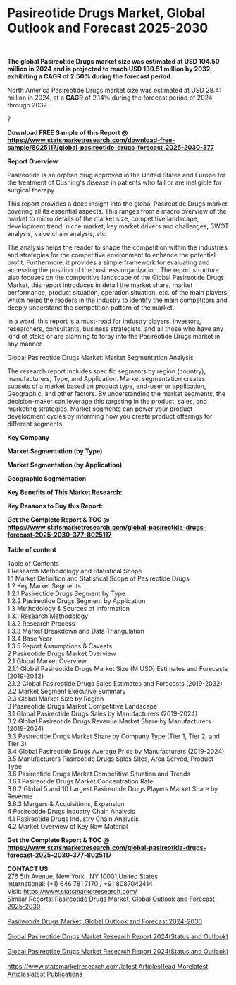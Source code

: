<h1>Pasireotide Drugs Market, Global Outlook and Forecast 2025-2030</h1><br/><p><strong>The global Pasireotide Drugs market size was estimated at USD 104.50 million in 2024 and is projected to reach USD 130.51 million by 2032, exhibiting a <strong>CAGR</strong> of 2.50% during the forecast period.</strong></p><p>North America Pasireotide Drugs market size was estimated at USD 28.41 million in 2024, at a <strong>CAGR</strong> of 2.14% during the forecast period of 2024 through 2032.</p><p>? </p><p><strong>Download FREE Sample of this Report @ <a href="https://www.statsmarketresearch.com/download-free-sample/8025117/global-pasireotide-drugs-forecast-2025-2030-377">https://www.statsmarketresearch.com/download-free-sample/8025117/global-pasireotide-drugs-forecast-2025-2030-377</a></strong></p><p><strong>Report Overview</strong></p><p>Pasireotide is an orphan drug approved in the United States and Europe for the treatment of Cushing's disease in patients who fail or are ineligible for surgical therapy.</p><p>This report provides a deep insight into the global Pasireotide Drugs market covering all its essential aspects. This ranges from a macro overview of the market to micro details of the market size, competitive landscape, development trend, niche market, key market drivers and challenges, SWOT analysis, value chain analysis, etc.</p><p>The analysis helps the reader to shape the competition within the industries and strategies for the competitive environment to enhance the potential profit. Furthermore, it provides a simple framework for evaluating and accessing the position of the business organization. The report structure also focuses on the competitive landscape of the Global Pasireotide Drugs Market, this report introduces in detail the market share, market performance, product situation, operation situation, etc. of the main players, which helps the readers in the industry to identify the main competitors and deeply understand the competition pattern of the market.</p><p>In a word, this report is a must-read for industry players, investors, researchers, consultants, business strategists, and all those who have any kind of stake or are planning to foray into the Pasireotide Drugs market in any manner.</p><p>Global Pasireotide Drugs Market: Market Segmentation Analysis</p><p>The research report includes specific segments by region (country), manufacturers, Type, and Application. Market segmentation creates subsets of a market based on product type, end-user or application, Geographic, and other factors. By understanding the market segments, the decision-maker can leverage this targeting in the product, sales, and marketing strategies. Market segments can power your product development cycles by informing how you create product offerings for different segments.</p><p><strong>Key Company</strong></p><p><strong>Market Segmentation (by Type)</strong></p><p><strong>Market Segmentation (<strong>by Application</strong>)</strong></p><p><strong>Geographic Segmentation</strong></p><p><strong>Key Benefits of This Market Research:</strong></p><p><strong>Key <strong>Reasons to Buy</strong> this Report:</strong></p><div><b>Get the Complete Report & TOC @ <a href="https://www.statsmarketresearch.com/global-pasireotide-drugs-forecast-2025-2030-377-8025117">https://www.statsmarketresearch.com/global-pasireotide-drugs-forecast-2025-2030-377-8025117</a></b></div><br><b>Table of content</b><p>Table of Contents<br />1 Research Methodology and Statistical Scope<br />1.1 Market Definition and Statistical Scope of Pasireotide Drugs<br />1.2 Key Market Segments<br />1.2.1 Pasireotide Drugs Segment by Type<br />1.2.2 Pasireotide Drugs Segment by Application<br />1.3 Methodology & Sources of Information<br />1.3.1 Research Methodology<br />1.3.2 Research Process<br />1.3.3 Market Breakdown and Data Triangulation<br />1.3.4 Base Year<br />1.3.5 Report Assumptions & Caveats<br />2 Pasireotide Drugs Market Overview<br />2.1 Global Market Overview<br />2.1.1 Global Pasireotide Drugs Market Size (M USD) Estimates and Forecasts (2019-2032)<br />2.1.2 Global Pasireotide Drugs Sales Estimates and Forecasts (2019-2032)<br />2.2 Market Segment Executive Summary<br />2.3 Global Market Size by Region<br />3 Pasireotide Drugs Market Competitive Landscape<br />3.1 Global Pasireotide Drugs Sales by Manufacturers (2019-2024)<br />3.2 Global Pasireotide Drugs Revenue Market Share by Manufacturers (2019-2024)<br />3.3 Pasireotide Drugs Market Share by Company Type (Tier 1, Tier 2, and Tier 3)<br />3.4 Global Pasireotide Drugs Average Price by Manufacturers (2019-2024)<br />3.5 Manufacturers Pasireotide Drugs Sales Sites, Area Served, Product Type<br />3.6 Pasireotide Drugs Market Competitive Situation and Trends<br />3.6.1 Pasireotide Drugs Market Concentration Rate<br />3.6.2 Global 5 and 10 Largest Pasireotide Drugs Players Market Share by Revenue<br />3.6.3 Mergers & Acquisitions, Expansion<br />4 Pasireotide Drugs Industry Chain Analysis<br />4.1 Pasireotide Drugs Industry Chain Analysis<br />4.2 Market Overview of Key Raw Material<br><div><b>Get the Complete Report & TOC @ <a href="https://www.statsmarketresearch.com/global-pasireotide-drugs-forecast-2025-2030-377-8025117">https://www.statsmarketresearch.com/global-pasireotide-drugs-forecast-2025-2030-377-8025117</a></b></div></p> <b>CONTACT US:</b><br>276 5th Avenue, New York , NY 10001,United States<br>International: (+1) 646 781 7170 / +91 8087042414<br>Visit: <a href="https://www.statsmarketresearch.com/">https://www.statsmarketresearch.com/</a><br>Similar Reports: <a href="https://www.statsmarketresearch.com/global-pasireotide-drugs-forecast-2025-2030-377-8025117">Pasireotide Drugs Market, Global Outlook and Forecast 2025-2030 </a><br/><br/><a href="https://www.statsmarketresearch.com/global-pasireotide-drugs-forecast-2025-2030-377-8025117">Pasireotide Drugs Market, Global Outlook and Forecast 2024-2030</a><br/><br/><a href="https://www.statsmarketresearch.com/global-pasireotide-drugs-forecast-2025-2030-377-8025117">Global Pasireotide Drugs Market Research Report 2024(Status and Outlook)</a><br/><br/><a href="https://www.statsmarketresearch.com/global-pasireotide-drugs-forecast-2025-2030-377-8025117">Global Pasireotide Drugs Market Research Report 2024(Status and Outlook)</a><br/><br/><a href="https://gyeongbokgung.com">https://www.statsmarketresearch.com/</a><a href="https://hallyeomaritime.com">latest Articles</a><a href="https://jingwansa.com">Read More</a><a href=https://nguoiviet.jp/">latest Articles</a><a href="https://www.intelmarketresearch.com/">latest Publications</a>